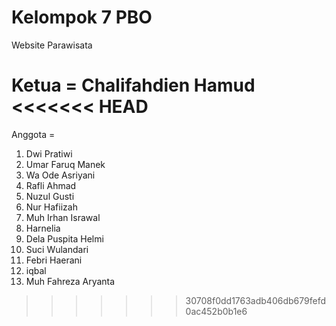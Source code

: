 # Kelompok 7 PBO

Website Parawisata

Ketua = Chalifahdien Hamud
<<<<<<< HEAD
=======

Anggota =

1. Dwi Pratiwi
2. Umar Faruq Manek
3. Wa Ode Asriyani
4. Rafli Ahmad
5. Nuzul Gusti
6. Nur Hafiizah
7. Muh Irhan Israwal
8. Harnelia
9. Dela Puspita Helmi
10. Suci Wulandari
11. Febri Haerani
12. iqbal
13. Muh Fahreza Aryanta

> > > > > > > 30708f0dd1763adb406db679fefd0ac452b0b1e6
